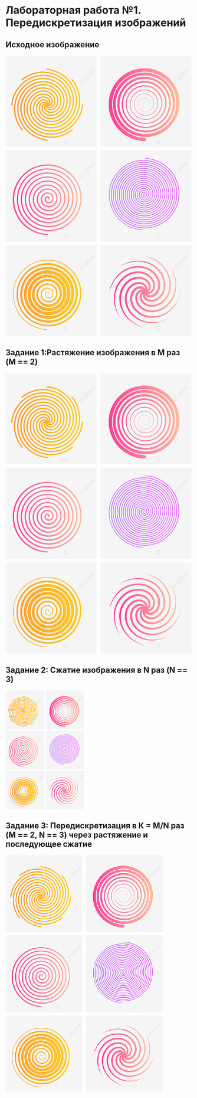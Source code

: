 # Лабораторная работа №1. Передискретизация изображений

## Исходное изображение
![](pictures_src/uzumaki.png)

## Задание 1:Растяжение изображения в M раз (M == 2)
![](pictures_results/uzu.png)

## Задание 2: Сжатие изображения в N раз (N == 3)
![](pictures_results/uzu2.png)
 
## Задание 3: Передискретизация в К = М/N раз (M == 2, N == 3) через растяжение и последующее сжатие
![](pictures_results/uzu3.png)
